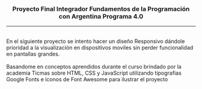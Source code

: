 <h3 align=center>Proyecto Final Integrador Fundamentos de la Programación con Argentina Programa 4.0</h3>
<hr>
<br>
En el siguiente proyecto se intento hacer un diseño Responsivo dándole prioridad a la visualización en dispositivos moviles sin perder funcionalidad en pantallas grandes.
<br>
<br>
Basandome en conceptos aprendidos durante el curso brindado por la academia Ticmas sobre HTML, CSS y JavaScript utilizando tipografias Google Fonts e íconos de Font Awesome para ilustrar el proyecto
